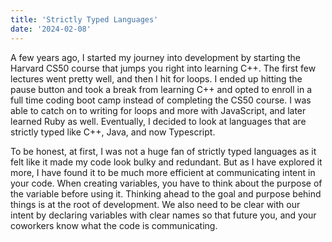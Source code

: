 ```yaml
---
title: 'Strictly Typed Languages'
date: '2024-02-08'
---
```


A few years ago, I started my journey into development by starting the Harvard CS50 course that jumps you right into learning C++. The first few lectures went pretty well, and then I hit for loops. I ended up hitting the pause button and took a break from learning C++ and opted to enroll in a full time coding boot camp instead of completing the CS50 course. I was able to catch on to writing for loops and more with JavaScript, and later learned Ruby as well. Eventually, I decided to look at languages that are strictly typed like C++, Java, and now Typescript. 

To be honest, at first, I was not a huge fan of strictly typed languages as it felt like it made my code look bulky and redundant. But as I have explored it more, I have found it to be much more efficient at communicating intent in your code. When creating variables, you have to think about the purpose of the variable before using it. Thinking ahead to the goal and purpose behind things is at the root of development. We also need to be clear with our intent by declaring variables with clear names so that future you, and your coworkers know what the code is communicating.
